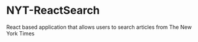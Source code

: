 # NYT-ReactSearch
React based application that allows users to search articles from The New York Times
